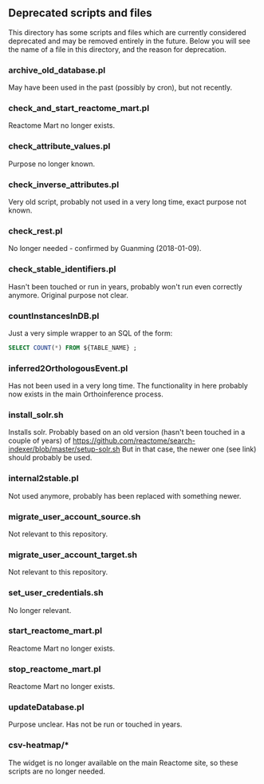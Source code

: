 ## Deprecated scripts and files

This directory has some scripts and files which are currently considered deprecated and may be removed entirely in the future. Below you will see the name of a file in this directory, and the reason for deprecation.

### archive_old_database.pl
May have been used in the past (possibly by cron), but not recently.

### check_and_start_reactome_mart.pl
Reactome Mart no longer exists.

### check_attribute_values.pl
Purpose no longer known.

### check_inverse_attributes.pl
Very old script, probably not used in a very long time, exact purpose not known.

### check_rest.pl
No longer needed - confirmed by Guanming (2018-01-09).

### check_stable_identifiers.pl
Hasn't been touched or run in years, probably won't run even correctly anymore. Original purpose not clear.

### countInstancesInDB.pl
Just a very simple wrapper to an SQL of the form:
```SQL
SELECT COUNT(*) FROM ${TABLE_NAME} ;
```

### inferred2OrthologousEvent.pl
Has not been used in a very long time. The functionality in here probably now exists in the main Orthoinference process.

### install_solr.sh
Installs solr.
Probably based on an old version (hasn't been touched in a couple of years) of https://github.com/reactome/search-indexer/blob/master/setup-solr.sh
But in that case, the newer one (see link) should probably be used.

### internal2stable.pl
Not used anymore, probably has been replaced with something newer.

### migrate_user_account_source.sh
Not relevant to this repository.

### migrate_user_account_target.sh
Not relevant to this repository.

### set_user_credentials.sh
No longer relevant.

### start_reactome_mart.pl
Reactome Mart no longer exists.

### stop_reactome_mart.pl
Reactome Mart no longer exists.

### updateDatabase.pl
Purpose unclear. Has not be run or touched in years.

### csv-heatmap/*
The widget is no longer available on the main Reactome site, so these scripts are no longer needed.

